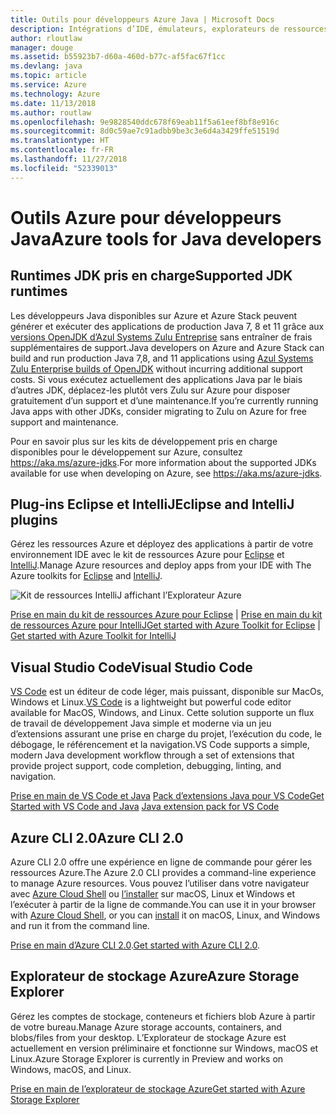 ```yaml
---
title: Outils pour développeurs Azure Java | Microsoft Docs
description: Intégrations d’IDE, émulateurs, explorateurs de ressources et interfaces de ligne de commande pour développeurs Azure Java.
author: rloutlaw
manager: douge
ms.assetid: b55923b7-d60a-460d-b77c-af5fac67f1cc
ms.devlang: java
ms.topic: article
ms.service: Azure
ms.technology: Azure
ms.date: 11/13/2018
ms.author: routlaw
ms.openlocfilehash: 9e9828540ddc678f69eab11f5a61eef8bf8e916c
ms.sourcegitcommit: 8d0c59ae7c91adbb9be3c3e6d4a3429ffe51519d
ms.translationtype: HT
ms.contentlocale: fr-FR
ms.lasthandoff: 11/27/2018
ms.locfileid: "52339013"
---
```

# <a name="azure-tools-for-java-developers"></a><span data-ttu-id="798f7-103">Outils Azure pour développeurs Java</span><span class="sxs-lookup"><span data-stu-id="798f7-103">Azure tools for Java developers</span></span>

## <a name="supported-jdk-runtimes"></a><span data-ttu-id="798f7-104">Runtimes JDK pris en charge</span><span class="sxs-lookup"><span data-stu-id="798f7-104">Supported JDK runtimes</span></span>

<span data-ttu-id="798f7-105">Les développeurs Java disponibles sur Azure et Azure Stack peuvent générer et exécuter des applications de production Java 7, 8 et 11 grâce aux [versions OpenJDK d’Azul Systems Zulu Entreprise](https://www.azul.com/downloads/azure-only/zulu/) sans entraîner de frais supplémentaires de support.</span><span class="sxs-lookup"><span data-stu-id="798f7-105">Java developers on Azure and Azure Stack can build and run production Java 7,8, and 11 applications using [Azul Systems Zulu Enterprise builds of OpenJDK](https://www.azul.com/downloads/azure-only/zulu/) without incurring additional support costs.</span></span> <span data-ttu-id="798f7-106">Si vous exécutez actuellement des applications Java par le biais d’autres JDK, déplacez-les plutôt vers Zulu sur Azure pour disposer gratuitement d’un support et d’une maintenance.</span><span class="sxs-lookup"><span data-stu-id="798f7-106">If you’re currently running Java apps with other JDKs, consider migrating to Zulu on Azure for free support and maintenance.</span></span> 

<span data-ttu-id="798f7-107">Pour en savoir plus sur les kits de développement pris en charge disponibles pour le développement sur Azure, consultez <https://aka.ms/azure-jdks>.</span><span class="sxs-lookup"><span data-stu-id="798f7-107">For more information about the supported JDKs available for use when developing on Azure, see <https://aka.ms/azure-jdks>.</span></span>

## <a name="eclipse-and-intellij-plugins"></a><span data-ttu-id="798f7-108">Plug-ins Eclipse et IntelliJ</span><span class="sxs-lookup"><span data-stu-id="798f7-108">Eclipse and IntelliJ plugins</span></span>

<span data-ttu-id="798f7-109">Gérez les ressources Azure et déployez des applications à partir de votre environnement IDE avec le kit de ressources Azure pour [Eclipse](eclipse/azure-toolkit-for-eclipse.md) et [IntelliJ](intellij/azure-toolkit-for-intellij.md).</span><span class="sxs-lookup"><span data-stu-id="798f7-109">Manage Azure resources and deploy apps from your IDE with The Azure toolkits for [Eclipse](eclipse/azure-toolkit-for-eclipse.md) and [IntelliJ](intellij/azure-toolkit-for-intellij.md).</span></span>   

![Kit de ressources IntelliJ affichant l’Explorateur Azure](media/intelliJ-azure-explorer.png)

<span data-ttu-id="798f7-111">[Prise en main du kit de ressources Azure pour Eclipse](https://docs.microsoft.com/azure/app-service-web/app-service-web-eclipse-create-hello-world-web-app) | [Prise en main du kit de ressources Azure pour IntelliJ](https://docs.microsoft.com/azure/app-service-web/app-service-web-intellij-create-hello-world-web-app)</span><span class="sxs-lookup"><span data-stu-id="798f7-111">[Get started with Azure Toolkit for Eclipse](https://docs.microsoft.com/azure/app-service-web/app-service-web-eclipse-create-hello-world-web-app) | [Get started with Azure Toolkit for IntelliJ](https://docs.microsoft.com/azure/app-service-web/app-service-web-intellij-create-hello-world-web-app)</span></span> 

## <a name="visual-studio-code"></a><span data-ttu-id="798f7-112">Visual Studio Code</span><span class="sxs-lookup"><span data-stu-id="798f7-112">Visual Studio Code</span></span>

<span data-ttu-id="798f7-113">[VS Code](https://code.visualstudio.com/) est un éditeur de code léger, mais puissant, disponible sur MacOs, Windows et Linux.</span><span class="sxs-lookup"><span data-stu-id="798f7-113">[VS Code](https://code.visualstudio.com/) is a lightweight but powerful code editor available for MacOS, Windows, and Linux.</span></span> <span data-ttu-id="798f7-114">Cette solution supporte un flux de travail de développement Java simple et moderne via un jeu d’extensions assurant une prise en charge du projet, l’exécution du code, le débogage, le référencement et la navigation.</span><span class="sxs-lookup"><span data-stu-id="798f7-114">VS Code supports a simple, modern Java development workflow through a set of extensions that provide project support, code completion, debugging, linting, and navigation.</span></span>

<span data-ttu-id="798f7-115">[Prise en main de VS Code et Java](https://code.visualstudio.com/docs/java)
[Pack d’extensions Java pour VS Code](https://code.visualstudio.com/docs/java/extensions)</span><span class="sxs-lookup"><span data-stu-id="798f7-115">[Get Started with VS Code and Java](https://code.visualstudio.com/docs/java)
[Java extension pack for VS Code](https://code.visualstudio.com/docs/java/extensions)</span></span>  

## <a name="azure-cli-20"></a><span data-ttu-id="798f7-116">Azure CLI 2.0</span><span class="sxs-lookup"><span data-stu-id="798f7-116">Azure CLI 2.0</span></span>

<span data-ttu-id="798f7-117">Azure CLI 2.0 offre une expérience en ligne de commande pour gérer les ressources Azure.</span><span class="sxs-lookup"><span data-stu-id="798f7-117">The Azure 2.0 CLI provides a command-line experience to manage Azure resources.</span></span> <span data-ttu-id="798f7-118">Vous pouvez l’utiliser dans votre navigateur avec [Azure Cloud Shell](https://docs.microsoft.com/azure/cloud-shell/overview) ou [l’installer](https://docs.microsoft.com/cli/azure/install-azure-cli) sur macOS, Linux et Windows et l’exécuter à partir de la ligne de commande.</span><span class="sxs-lookup"><span data-stu-id="798f7-118">You can use it in your browser with [Azure Cloud Shell](https://docs.microsoft.com/azure/cloud-shell/overview), or you can [install](https://docs.microsoft.com/cli/azure/install-azure-cli) it on macOS, Linux, and Windows and run it from the command line.</span></span>

<span data-ttu-id="798f7-119">[Prise en main d’Azure CLI 2.0](https://docs.microsoft.com/cli/azure/get-started-with-azure-cli).</span><span class="sxs-lookup"><span data-stu-id="798f7-119">[Get started with Azure CLI 2.0](https://docs.microsoft.com/cli/azure/get-started-with-azure-cli).</span></span>

## <a name="azure-storage-explorer"></a><span data-ttu-id="798f7-120">Explorateur de stockage Azure</span><span class="sxs-lookup"><span data-stu-id="798f7-120">Azure Storage Explorer</span></span> 

<span data-ttu-id="798f7-121">Gérez les comptes de stockage, conteneurs et fichiers blob Azure à partir de votre bureau.</span><span class="sxs-lookup"><span data-stu-id="798f7-121">Manage Azure storage accounts, containers, and blobs/files from your desktop.</span></span> <span data-ttu-id="798f7-122">L’Explorateur de stockage Azure est actuellement en version préliminaire et fonctionne sur Windows, macOS et Linux.</span><span class="sxs-lookup"><span data-stu-id="798f7-122">Azure Storage Explorer is currently in Preview and works on Windows, macOS, and Linux.</span></span>

[<span data-ttu-id="798f7-123">Prise en main de l’explorateur de stockage Azure</span><span class="sxs-lookup"><span data-stu-id="798f7-123">Get started with Azure Storage Explorer</span></span>](https://docs.microsoft.com/azure/vs-azure-tools-storage-manage-with-storage-explorer)
